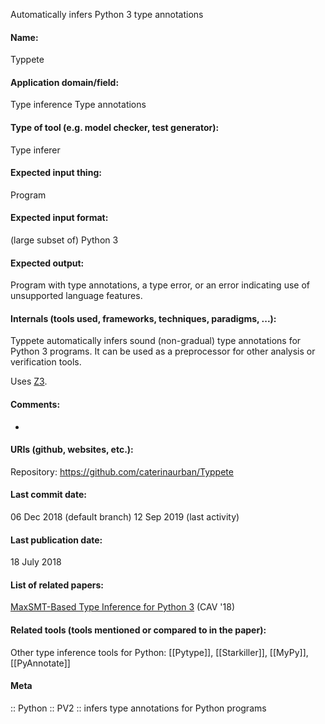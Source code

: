 Automatically infers Python 3 type annotations

#### Name:
Typpete

#### Application domain/field:
Type inference
Type annotations

#### Type of tool (e.g. model checker, test generator):
Type inferer

#### Expected input thing:
Program

#### Expected input format:
(large subset of) Python 3

#### Expected output:
Program with type annotations, a type error, or an error indicating use of unsupported language features.

#### Internals (tools used, frameworks, techniques, paradigms, ...):
Typpete automatically infers sound (non-gradual) type annotations for Python 3 programs. It can be used as a preprocessor for other analysis or verification tools.

Uses [Z3](Solvers/SMT/Z3.md).

#### Comments:
-

#### URIs (github, websites, etc.):
Repository: https://github.com/caterinaurban/Typpete

#### Last commit date:
06 Dec 2018 (default branch)
12 Sep 2019 (last activity)

#### Last publication date:
18 July 2018

#### List of related papers:
[MaxSMT-Based Type Inference for Python 3](https://doi.org/10.1007/978-3-319-96142-2_2) (CAV '18)

#### Related tools (tools mentioned or compared to in the paper):
Other type inference tools for Python: [[Pytype]], [[Starkiller]], [[MyPy]], [[PyAnnotate]]

#### Meta
:: Python
:: PV2 :: infers type annotations for Python programs
